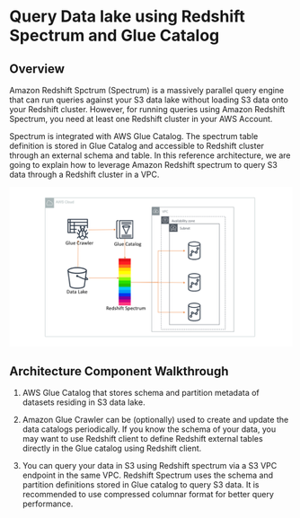 # Query Data lake using Redshift Spectrum and Glue Catalog

## Overview

Amazon Redshift Spctrum (Spectrum) is a massively parallel query engine that can run queries against your S3 data lake  without loading S3 data onto your Redshift cluster. However, for running queries using Amazon Redshift Spectrum, you need at least one Redshift cluster in your AWS Account.

Spectrum is integrated with AWS Glue Catalog. The spectrum table definition is stored in Glue Catalog and accessible to Redshift cluster through an external schema and table. In this reference architecture, we are going to explain how to leverage Amazon Redshift spectrum to query S3 data through a Redshift cluster in a VPC.


![Query Data lake using Spectrum](analytics-redshift-spectrum.png)

## Architecture Component Walkthrough

1. AWS Glue Catalog that stores schema and  partition metadata of  datasets residing in S3 data lake.

2. Amazon Glue Crawler can be (optionally) used to create and update the data catalogs periodically. If you know the schema of your data, you may want to use Redshift client to define Redshift external tables directly in the Glue catalog using Redshift client.

3.  You can query your data in S3 using Redshift spectrum via a S3 VPC endpoint in the same VPC. Redshift Spectrum uses the schema and partition definitions stored in Glue catalog to query S3 data. It is recommended to use compressed columnar format for better query performance.
